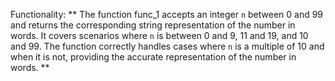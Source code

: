Functionality: ** The function func_1 accepts an integer `n` between 0 and 99 and returns the corresponding string representation of the number in words. It covers scenarios where `n` is between 0 and 9, 11 and 19, and 10 and 99. The function correctly handles cases where `n` is a multiple of 10 and when it is not, providing the accurate representation of the number in words. **